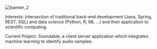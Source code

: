 ![banner_2](https://user-images.githubusercontent.com/78074172/189059661-522c66d1-8bac-44cb-bd8e-e1f0b1b3be28.png)





	
	
	
	



Interests: Intersection of traditional back-end development (Java, Spring, REST, SQL) and data science (Python, R, ML ...) and their application to scientific computing. 









Current Project: Soundable, a client server application which integrates machine learning to identify audio
samples.
